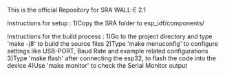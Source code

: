 This is the official Repository for SRA WALL-E 2.1

Instructions for setup :
1)Copy the SRA folder to esp_idf/components/

Instructions for the build process :
1)Go to the project directory and type 'make -j8' to build the source files
2)Type 'make menuconfig' to configure settings like USB-PORT, Baud Rate and example related configurations
3)Type 'make flash' after connecting the esp32, to flash the code into the device
4)Use 'make monitor' to check the Serial Monitor output



